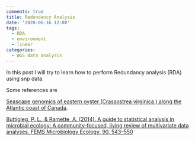 ```yaml
---
comments: true
title: Redundancy Analysis
date: '2020-06-16 12:00'
tags:
  - RDA
  - environment
  - linear
categories:
  - WGS data analysis
---
```


In this post I will try to learn how to perform Redundancy analysis (RDA) using snp data. 

Some references are

[Seascape genomics of eastern oyster (Crassostrea virginica ) along the Atlantic coast of Canada](https://onlinelibrary.wiley.com/doi/full/10.1111/eva.12741).

[Buttigieg, P. L., & Ramette, A. (2014). A guide to statistical analysis in microbial ecology: A community‐focused, living review of multivariate data analyses. FEMS Microbiology Ecology, 90, 543–550](https://doi.org/10.1111/1574-6941.12437)













   


